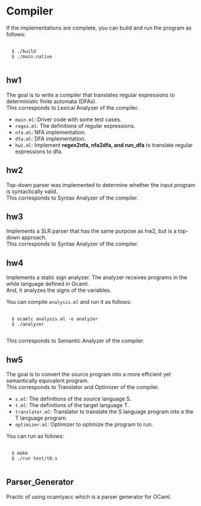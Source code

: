# Compiler
If the implementations are complete, you can build and run the program as follows:

<pre>
  <code>
  $ ./build
  $ ./main.native
  </code>
</pre> 

## hw1
The goal is to write a compiler that translates regular expressions to deterministic finite automata (DFAs).  
This corresponds to Lexical Analyzer of the compiler.

* <code>main.ml</code>: Driver code with some test cases.  
* <code>regex.ml</code>: The definitions of regular expressions.  
* <code>nfa.ml</code>: NFA implementation.  
* <code>dfa.ml</code>: DFA implementation.  
* <code>hw1.ml</code>: Implement __regex2nfa, nfa2dfa, and run_dfa__ to translate regular expressions to dfa.  

## hw2
Top-down parser was implemented to determine whether the input program is syntactically valid.  
This corresponds to Syntax Analyzer of the compiler.  

## hw3
Implements a SLR parser that has the same purpose as hw2, but is a top-down approach.  
This corresponds to Syntax Analyzer of the compiler.  

## hw4
Implements a static sign analyzer.
The analyzer receives programs in the while language defined in Ocaml.  
And, it analyzes the signs of the variables.  

You can compile <code>analysis.ml</code> and run it as follows:

<pre>
  <code>
  $ ocamlc analysis.ml -o analyzer
  $ ./analyzer
  </code>
</pre> 

This corresponds to Semantic Analyzer of the compiler.  

## hw5
The goal is to convert the source program into a more efficient yet semantically equivalent program.  
This corresponds to Translator and Optimizer of the compiler.  

* <code>s.ml</code>: The definitions of the source language S.  
* <code>t.ml</code>: The definitions of the target language T.  
* <code>translator.ml</code>: Translator to translate the S language program into a the T language program.  
* <code>optimizer.ml</code>: Optimizer to optimize the program to run.  

You can run as follows:
<pre>
  <code>
  $ make
  $ ./run test/t0.s
  </code>
</pre> 

## Parser_Generator
Practic of using ocamlyacc which is a parser generator for OCaml.  

